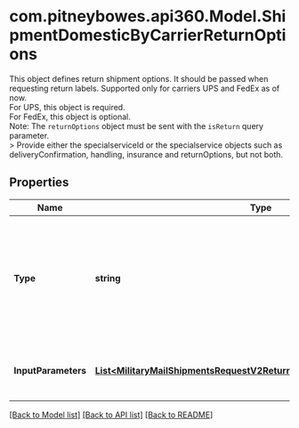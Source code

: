 # com.pitneybowes.api360.Model.ShipmentDomesticByCarrierReturnOptions
This object defines return shipment options. It should be passed when requesting return labels. Supported only for carriers UPS and FedEx as of now.</br> For UPS, this object is required. </br> For FedEx, this object is optional. </br> Note: The `returnOptions` object must be sent with the `isReturn` query parameter.<br/>  > Provide either the specialserviceId or the specialservice objects such as deliveryConfirmation, handling, insurance and returnOptions, but not both. 

## Properties

Name | Type | Description | Notes
------------ | ------------- | ------------- | -------------
**Type** | **string** | Specifies the return type. This is the value of special service code for the carrier-supported return service. | 
**InputParameters** | [**List&lt;MilitaryMailShipmentsRequestV2ReturnOptionsInputParametersInner&gt;**](MilitaryMailShipmentsRequestV2ReturnOptionsInputParametersInner.md) | List of input parameters required for return processing. | 

[[Back to Model list]](../../README.md#documentation-for-models) [[Back to API list]](../../README.md#documentation-for-api-endpoints) [[Back to README]](../../README.md)

